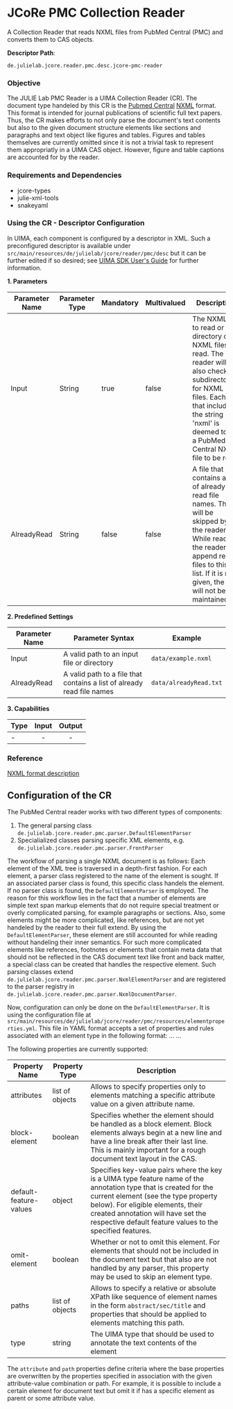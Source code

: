 # JCoRe PMC Collection Reader
A Collection Reader that reads NXML files from PubMed Central (PMC) and converts them to CAS objects.

**Descriptor Path**:
```
de.julielab.jcore.reader.pmc.desc.jcore-pmc-reader
```

### Objective
The JULIE Lab PMC Reader is a UIMA Collection Reader (CR). The document type handeled by this CR is the [Pubmed Central](https://www.ncbi.nlm.nih.gov/pmc/) [NXML](https://www.ncbi.nlm.nih.gov/pmc/pmcdoc/tagging-guidelines/article/style.html) format.
This format is intended for journal publications of scientific full text papers. Thus, the CR makes efforts to not only parse the document's text contents but also
to the given document structure elements like sections and paragraphs and text object like figures and tables. Figures and tables themselves are currently omitted since it is not a trivial task to represent them appropriatly in a UIMA CAS object.
However, figure and table captions are accounted for by the reader. 
### Requirements and Dependencies
* jcore-types
* julie-xml-tools
* snakeyaml
### Using the CR - Descriptor Configuration
In UIMA, each component is configured by a descriptor in XML. Such a preconfigured descriptor is available under `src/main/resources/de/julielab/jcore/reader/pmc/desc` but it can be further edited if so desired; see [UIMA SDK User's Guide](https://uima.apache.org/d/uimaj-current/tools.html#ugr.tools.cde) for further information.

**1. Parameters**

| Parameter Name | Parameter Type | Mandatory | Multivalued | Description |
|----------------|----------------|-----------|-------------|-------------|
| Input | String | true | false | The NXML file to read or a directory of NXML files to read. The reader will also check subdirectories for NXML files. Each file that includes the string 'nxml' is deemed to be a PubMed Central NXML file to be read. |
| AlreadyRead | String | false | false | A file that contains a list of already read file names. Those will be skipped by the reader. While reading, the reader will append read files to this list. If it is not given, the file will not be maintained. |

**2. Predefined Settings**

| Parameter Name | Parameter Syntax | Example |
|----------------|------------------|---------|
| Input | A valid path to an input file or directory | `data/example.nxml` |
| AlreadyRead | A valid path to a file that contains a list of already read file names | `data/alreadyRead.txt` |

**3. Capabilities**

| Type | Input | Output |
|------|:-----:|:------:|
| - |  - | - |



### Reference
[NXML format description](https://www.ncbi.nlm.nih.gov/pmc/pmcdoc/tagging-guidelines/article/style.html)


## Configuration of the CR
The PubMed Central reader works with two different types of components:
1. The general parsing class `de.julielab.jcore.reader.pmc.parser.DefaultElementParser`
2. Specialialized classes parsing specific XML elements, e.g. `de.julielab.jcore.reader.pmc.parser.FrontParser`

The workflow of parsing a single NXML document is as follows: Each element of the XML tree is traversed in a depth-first fashion. For each element, a parser class registered to the name of the element is sought.
If an associated parser class is found, this specific class handels the element. If no parser class is found, the `DefaultElementParser` is employed. The reason for this workflow lies in the fact that a number
of elements are simple text span markup elements that do not require special treatment or overly complicated parsing, for example paragraphs or sections. Also, some elements might be more complicated, like references,
but are not yet handeled by the reader to their full extend. By using the `DefaultElementParser`, these element are still accounted for while reading without handeling their inner semantics.
For such more complicated elements like references, footnotes or elements that contain meta data that should not be reflected in the CAS document text like front and back matter, a special class can be
created that handles the respective element. Such parsing classes extend `de.julielab.jcore.reader.pmc.parser.NxmlElementParser` and are registered to the parser registry in `de.julielab.jcore.reader.pmc.parser.NxmlDocumentParser`.

Now, configuration can only be done on the `DefaultElementParser`. It is using the configuration file at `src/main/resources/de/julielab/jcore/reader/pmc/resources/elementproperties.yml`. This file in YAML format accepts a set
of properties and rules associated with an element type in the following format:
<elementName>
	<property1>
	<property2>
	...
<elementName>
	...
	
The following properties are currently supported:

| Property Name          |  Property Type  | Description |
|------------------------|-----------------|-------------|
| attributes             | list of objects | Allows to specify properties only to elements matching a specific attribute value on a given attribute name. |
| block-element          | boolean         | Specifies whether the element should be handled as a block element. Block elements always begin at a new line and have a line break after their last line. This is mainly important for a rough document text layout in the CAS. |
| default-feature-values | object          | Specifies key-value pairs where the key is a UIMA type feature name of the annotation type that is created for the current element (see the type property below). For eligible elements, their created annotation will have set the respective default feature values to the specified features. |
| omit-element           | boolean         | Whether or not to omit this element. For elements that should not be included in the document text but that also are not handled by any parser, this property may be used to skip an element type. |
| paths                  | list of objects | Allows to specify a relative or absolute XPath like sequence of element names in the form `abstract/sec/title` and properties that should be applied to elements matching this path. |
| type                   | string          | The UIMA type that should be used to annotate the text contents of the element |

The `attribute` and `path` properties define criteria where the base properties are overwritten by the properties specified in association with the given attribute-value combination or path. For example, it is possible to include a certain element for document text but omit it if has a specific element as parent or some attribute value.
